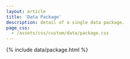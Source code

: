 ```yaml
---
layout: article
title: 'Data Package'
description: detail of a single data package.
page_css:
  - /assets/css/custom/data/package.css
---
```


<!--
notes. this is the page that displays a single dataset.
it accepts a packageId as scope.docid (no revision) so intended for the 
most recent revision only,  

Intended url then, is 
sbclter.msi.ucsb.edu/data/catalog/package/?package=____
or perhaps:
sbclter.msi.ucsb.edu/data/catalog/package/?id=____


to do:
1. complete the data_detail template
2. send requests for a single dataset to this page (currently goes to EDI) 
2. should css be retitled? probably this is package.css

3. consider a different layout, not article.
4. consider the id. we use only scope_docid, not the entire id. may want to think what we call that. 
5. get the package id into the page title. 
-->




<div id="detail-container">
	{% include data/package.html %}
</div>


<script src="https://maps.googleapis.com/maps/api/js?key={{site.google_maps_api_key}}"></script>
<script src="/assets/js/ext/xml2json.js"></script>

<script src="/assets/js/package/summary.js"></script>
<script src="/assets/js/package/people.js"></script>
<script src="/assets/js/package/coverage.js"></script>
<script src="/assets/js/package/method.js"></script>
<script src="/assets/js/package/file.js"></script>
<script src="/assets/js/package/main.js"></script>
